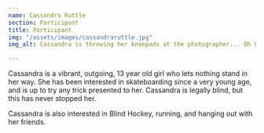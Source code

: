 ```yaml
---
name: Cassandra Ruttle
section: Participant
title: Participant
img: "/assets/images/cassandraruttle.jpg"
img_alt: Cassandra is throwing her kneepads at the photographer... Oh brother.

---
```

Cassandra is a vibrant, outgoing, 13 year old girl who lets nothing stand in her way.  She has been interested in skateboarding since a very young age, and is up to try any trick presented to her. Cassandra is legally blind, but this has never stopped her. 

Cassandra is also interested in Blind Hockey, running, and hanging out with her friends.